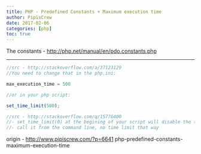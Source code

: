 ```yaml
---
title: PHP - Predefined Constants + Maximum execution time
author: PipisCrew
date: 2017-02-06
categories: [php]
toc: true
---
```


The constants - http://php.net/manual/en/pdo.constants.php

* * *

```js
//src - http://stackoverflow.com/a/37123129
//You need to change that in the php.ini:

max_execution_time = 500

//or in your php script:

set_time_limit(500);

//src - http://stackoverflow.com/q/15776400
//- set_time_limit(0) at the begining of your script will disable the time limit.
//- call it from the command line, no time limit that way
```

origin - http://www.pipiscrew.com/?p=6641 php-predefined-constants-maximum-execution-time